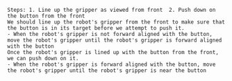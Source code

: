 
    Steps: 1. Line up the gripper as viewed from front  2. Push down on the button from the front
    We should line up the robot's gripper from the front to make sure that the button is in its target before we attempt to push it.
    - When the robot's gripper is not forward aligned with the button, move the robot's gripper until the robot's gripper is forward aligned with the button 
    Once the robot's gripper is lined up with the button from the front, we can push down on it.
    - When the robot's gripper is forward aligned with the button, move the robot's gripper until the robot's gripper is near the button